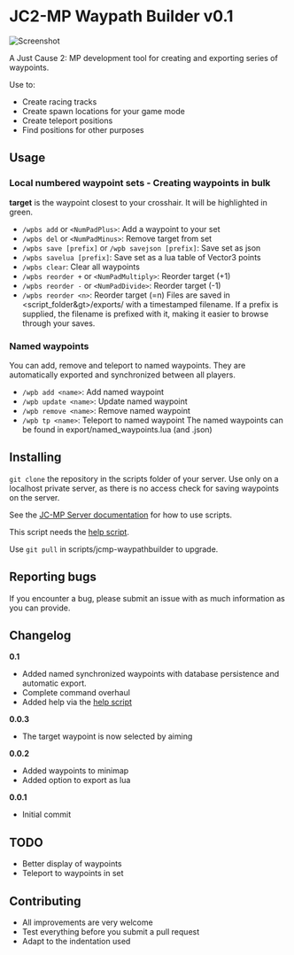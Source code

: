 # JC2-MP Waypath Builder v0.1
![Screenshot](https://raw.github.com/awestroke/jcmp-waypathbuilder/master/screenshot.png "Screenshot of Waypath Builder in action")

A Just Cause 2: MP development tool for creating and exporting series of waypoints. 

Use to:
* Create racing tracks
* Create spawn locations for your game mode
* Create teleport positions
* Find positions for other purposes

## Usage

### Local numbered waypoint sets - Creating waypoints in bulk
**target** is the waypoint closest to your crosshair. It will be highlighted in green.
* ```/wpbs add``` or ```<NumPadPlus>```: Add a waypoint to your set
* ```/wpbs del``` or ```<NumPadMinus>```: Remove target from set
* ```/wpbs save [prefix]``` or ```/wpb savejson [prefix]```: Save set as json
* ```/wpbs savelua [prefix]```: Save set as a lua table of Vector3 points
* ```/wpbs clear```: Clear all waypoints
* ```/wpbs reorder +``` or ```<NumPadMultiply>```: Reorder target (+1)
* ```/wpbs reorder -``` or ```<NumPadDivide>```: Reorder target (-1)
* ```/wpbs reorder <n>```: Reorder target (=n)
Files are saved in &lt;script_folder&gt>/exports/ with a timestamped filename.
If a prefix is supplied, the filename is prefixed with it, making it easier to browse through your saves.

### Named waypoints
You can add, remove and teleport to named waypoints. They are automatically exported and synchronized between all players.
* ```/wpb add <name>```: Add named waypoint
* ```/wpb update <name>```: Update named waypoint
* ```/wpb remove <name>```: Remove named waypoint
* ```/wpb tp <name>```: Teleport to named waypoint
The named waypoints can be found in export/named_waypoints.lua (and .json)

## Installing
```git clone``` the repository in the scripts folder of your server. Use only on a localhost private server, as there is no access check for saving waypoints on the server. 

See the [JC-MP Server documentation](http://wiki.jc-mp.com/Server) for how to use scripts. 

This script needs the [help script](https://github.com/jc2mp/help).

Use ```git pull``` in scripts/jcmp-waypathbuilder to upgrade.

## Reporting bugs
If you encounter a bug, please submit an issue with as much information as you can provide.

## Changelog
**0.1**
* Added named synchronized waypoints with database persistence and automatic export.
* Complete command overhaul
* Added help via the [help script](https://github.com/jc2mp/help)

**0.0.3**
* The target waypoint is now selected by aiming

**0.0.2**
* Added waypoints to minimap
* Added option to export as lua

**0.0.1**
* Initial commit

## TODO
* Better display of waypoints
* Teleport to waypoints in set


## Contributing
* All improvements are very welcome
* Test everything before you submit a pull request
* Adapt to the indentation used
